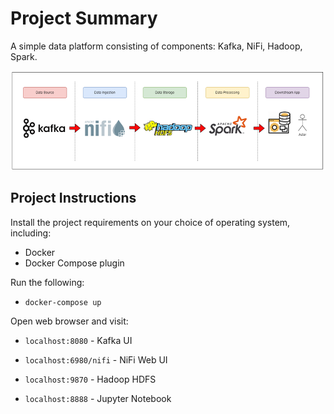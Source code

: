 # Project Summary

A simple data platform consisting of components: Kafka, NiFi, Hadoop, Spark.

![tsdfsdf](https://github.com/vuhuusy/data-flow/blob/main/data-platform.png)

## Project Instructions

Install the project requirements on your choice of operating system, including:

- Docker
- Docker Compose plugin

Run the following:

- `docker-compose up`

Open web browser and visit:

- `localhost:8080` - Kafka UI

- `localhost:6980/nifi` - NiFi Web UI

- `localhost:9870` - Hadoop HDFS

- `localhost:8888` - Jupyter Notebook
